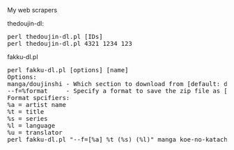 My web scrapers

thedoujin-dl:
<pre>
perl thedoujin-dl.pl [IDs]
perl thedoujin-dl.pl 4321 1234 123
</pre>

fakku-dl.pl
<pre>
perl fakku-dl.pl [options] [name]
Options:
manga/doujinshi - Which section to download from [default: doujinshi]
--f=%format     - Specify a format to save the zip file as [default: [%a] %t (%s) [%l] ]
Format spcifiers:
%a = artist name
%t = title
%s = series
%l = language
%u = translator
perl fakku-dl.pl "--f=[%a] %t (%s) (%l)" manga koe-no-katachi-english doujinshi manga-amputee-vol1-japanese
</pre>

